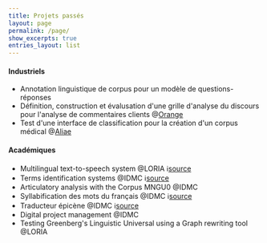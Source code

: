 ```yaml
---
title: Projets passés
layout: page
permalink: /page/
show_excerpts: true
entries_layout: list
---
```

#### Industriels
- Annotation linguistique de corpus pour un modèle de questions-réponses
- Définition, construction et évalusation d'une grille d'analyse du discours pour l'analyse de commentaires clients @[Orange](https://hellofuture.orange.com/fr/)
- Test d'une interface de classification pour la création d'un corpus médical @[Aliae](https://www.aliae.io)

#### Académiques
- Multilingual text-to-speech system @LORIA
  ℹ️[source](https://github.com/ludivinero/multilingual-text-to-speech-system-software-project)
- Terms identification systems @IDMC
  ℹ️[source](https://github.com/ludivinero/terminology_project)
- Articulatory analysis with the Corpus MNGU0 @IDMC
- Syllabification des mots du français @IDMC
  ℹ️[source](https://github.com/ludivinero/syllabification_projet)
- Traducteur épicène @IDMC
  ℹ️[source](https://github.com/ludivinero/Traducteur_epicene)
- Digital project management @IDMC
- Testing Greenberg's Linguistic Universal using a Graph rewriting tool @LORIA
